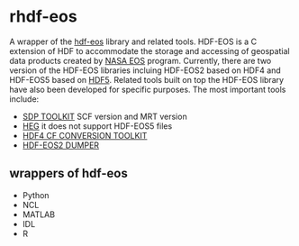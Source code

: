 # rhdf-eos
A wrapper of the [hdf-eos](http://hdfeos.org) library and related tools.  HDF-EOS is a C extension of HDF to accommodate the storage and accessing of geospatial data products created by [NASA EOS](http://eos.gsfc.nasa.gov) program. Currently, there are two version of the HDF-EOS libraries incluing HDF-EOS2 based on HDF4 and HDF-EOS5 based on [HDF5](http://hdfgroup.org). Related tools built on top the HDF-EOS library have also been developed for specific purposes. The most important tools include:

- [SDP TOOLKIT](https://newsroom.gsfc.nasa.gov/sdptoolkit/toolkit.html) SCF version and MRT version
- [HEG](https://newsroom.gsfc.nasa.gov/sdptoolkit/HEG/HEGHome.html) it does not support HDF-EOS5 files
- [HDF4 CF CONVERSION TOOLKIT](http://hdfeos.org/software/h4cflib.php)
- [HDF-EOS2 DUMPER](http://hdfeos.org/software/eos2dump.php)


## wrappers of hdf-eos
- Python
- NCL
- MATLAB
- IDL
- R
